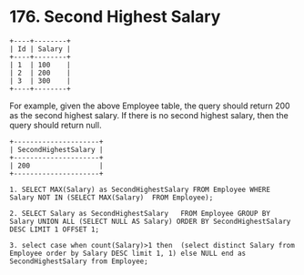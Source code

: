 # 176. Second Highest Salary

```
+----+--------+
| Id | Salary |
+----+--------+
| 1  | 100    |
| 2  | 200    |
| 3  | 300    |
+----+--------+
```

For example, given the above Employee table, the query should return 200 as the second highest salary. If there is no second highest salary, then the query should return null.

```
+---------------------+
| SecondHighestSalary |
+---------------------+
| 200                 |
+---------------------+
```

```
1. SELECT MAX(Salary) as SecondHighestSalary FROM Employee WHERE Salary NOT IN (SELECT MAX(Salary)  FROM Employee);

2. SELECT Salary as SecondHighestSalary   FROM Employee GROUP BY Salary UNION ALL (SELECT NULL AS Salary) ORDER BY SecondHighestSalary DESC LIMIT 1 OFFSET 1;

3. select case when count(Salary)>1 then  (select distinct Salary from Employee order by Salary DESC limit 1, 1) else NULL end as SecondHighestSalary from Employee;

```



